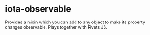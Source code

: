 iota-observable
===============

Provides a mixin which you can add to any object to make its property changes observable. Plays together with Rivets JS.